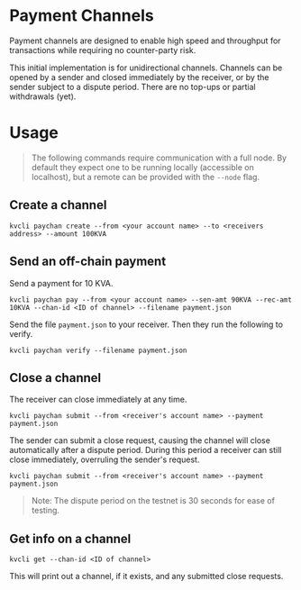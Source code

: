 # Payment Channels

Payment channels are designed to enable high speed and throughput for transactions while requiring no counter-party risk.

This initial implementation is for unidirectional channels. Channels can be opened by a sender and closed immediately by the receiver, or by the sender subject to a dispute period. There are no top-ups or partial withdrawals (yet).


# Usage
>The following commands require communication with a full node. By default they expect one to be running locally (accessible on localhost), but a remote can be provided with the `--node` flag.

## Create a channel

	kvcli paychan create --from <your account name> --to <receivers address> --amount 100KVA

## Send an off-chain payment
Send a payment for 10 KVA.

	kvcli paychan pay --from <your account name> --sen-amt 90KVA --rec-amt 10KVA --chan-id <ID of channel> --filename payment.json

Send the file `payment.json` to your receiver. Then they run the following to verify.

	kvcli paychan verify --filename payment.json

## Close a channel
The receiver can close immediately at any time.

	kvcli paychan submit --from <receiver's account name> --payment payment.json

The sender can submit a close request, causing the channel will close automatically after a dispute period. During this period a receiver can still close immediately, overruling the sender's request.

	kvcli paychan submit --from <receiver's account name> --payment payment.json

>Note: The dispute period on the testnet is 30 seconds for ease of testing.

## Get info on a channel

	kvcli get --chan-id <ID of channel>

This will print out a channel, if it exists, and any submitted close requests.
